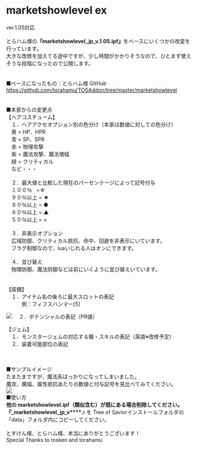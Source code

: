 # marketshowlevel ex

ver.1.05対応<br>
<br>
とらハム様の<b>『marketshowlevel_jp_v.1.05.ipf』</b>をベースにいくつかの改変を行っています。<br>
大きな改修を加えてる途中ですが、少し時間がかかりそうなので、ひとまず使えそうな段階になったので公開します。<br>
<br>
<br>
■ベースになったもの：とらハム様 GitHub<br>
https://github.com/torahamu/TOSAddon/tree/master/marketshowlevel
<br>
<br>
<br>
■本家からの変更点<br>
【ヘアコスチューム】<br>
　１．ヘアアクセオプション別の色分け（本家は数値に対しての色分け）<br>
　黄 = HP、HPR<br>
　青 = SP、SPR<br>
　赤 = 物理攻撃<br>
　紫 = 魔法攻撃、魔法増幅<br>
　緑 = クリティカル<br>
　など・・・<br>
<br>
　２．最大値と比較した現在のパーセンテージによって記号付与<br>
　１００％   =☆<br>
　９０％以上 = ★<br>
　８０％以上 = ●<br>
　６０％以上 = ▲<br>
　５０％以上 = ×<br>
<br>
　３．非表示オプション<br>
　広域防御、クリティカル抵抗、命中、回避を非表示にいています。<br>
　フラグ制御なので、luaいじれる人はオンにできます。<br>
<br>
　４．並び替え<br>
　物理防御、魔法防御などは前にいくように並び替えいています。<br>
<br>
<br>
【装備】<br>
　１．アイテム名の後ろに最大スロットの表記<br>
　　　例：フィフスハンマー[5]<br>
   
<img src="https://github.com/chicori/chicorin/blob/master/test%20v1.0.5/test1.0.5.Socket.jpg">
　２．ポテンシャルの表記（PR値）<br>

【ジェム】<br>
　１．モンスタージェムの対応する職・スキルの表記（英語※改修予定）<br>
　２．装着可能部位の表記<br>
<br>
<br>


■サンプルイメージ<br>
たまたまですが、魔法系ばっかりになってしまいました。<br>
魔攻、魔幅、属性抵抗あたりの数値と付与記号を見比べてみてください。<br>
<img src="https://github.com/chicori/chicorin/blob/master/sample_image.jpg">
<br>
■使い方<br>
<b>他の marketshowlevel.ipf（類似含む）が既にある場合削除してください。</b><br>
<b>『_marketshowlevel_jp_v****♬</b>を Tree of Saviorインストールフォルダの「data」フォルダ内にコピーしてください。<br>
<br>
とすけん様、とらハム様、本当にありがとうございます！<br>
Special Thanks to tosken and torahamu<br>

